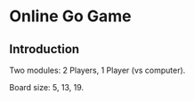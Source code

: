 # Online Go Game

## Introduction

Two modules: 2 Players, 1 Player (vs computer).

Board size: 5, 13, 19.

